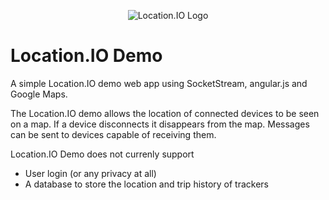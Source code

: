 <p align="center">
  <img src="http://location.io/wp-content/themes/responsive-location/images/logo.jpg" alt="Location.IO Logo"/>
</p>

Location.IO Demo
================

A simple Location.IO demo web app using SocketStream, angular.js and Google Maps. 

The Location.IO demo allows the location of connected devices to be seen on a map. If a device disconnects it disappears from the map. Messages can be sent to devices capable of receiving them.

Location.IO Demo does not currenly support
- User login (or any privacy at all)
- A database to store the location and trip history of trackers

